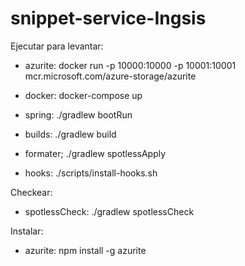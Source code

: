 # snippet-service-Ingsis
Ejecutar para levantar:
- azurite: docker run -p 10000:10000 -p 10001:10001 mcr.microsoft.com/azure-storage/azurite

- docker: docker-compose up 
- spring: ./gradlew bootRun
- builds: ./gradlew build
- formater; ./gradlew spotlessApply
- hooks: ./scripts/install-hooks.sh

Checkear:
- spotlessCheck: ./gradlew spotlessCheck


Instalar:
- azurite: npm install -g azurite